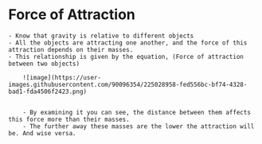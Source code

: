 # Force of Attraction
    - Know that gravity is relative to different objects
    - All the objects are attracting one another, and the force of this attraction depends on their masses.
    - This relationship is given by the equation, (Force of attraction between two objects)
        
        ![image](https://user-images.githubusercontent.com/90096354/225028958-fed556bc-bf74-4328-bad1-fda4506f2423.png)

        
        - By examining it you can see, the distance between them affects this force more than their masses.
        - The further away these masses are the lower the attraction will be. And wise versa.
